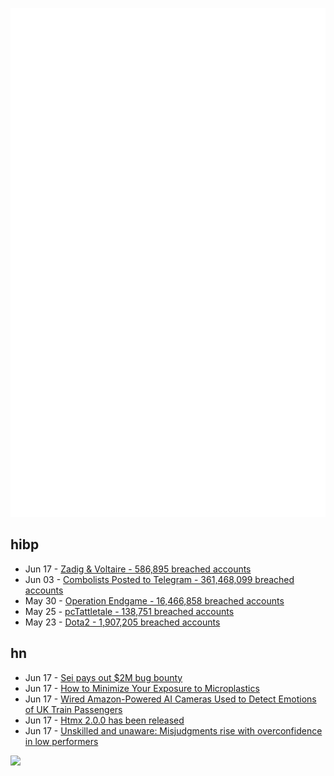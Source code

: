 ![Metrics](https://raw.githubusercontent.com/phixion/phixion/master/metrics.svg)

## hibp

<!--
for https://github.com/phixion/phixion/blob/main/.github/workflows/feeds.yml
-->
<!--START_SECTION:haveibeenpwnd-->
- Jun 17 - [Zadig & Voltaire - 586,895 breached accounts](https://haveibeenpwned.com/PwnedWebsites#ZadigVoltaire)
- Jun 03 - [Combolists Posted to Telegram - 361,468,099 breached accounts](https://haveibeenpwned.com/PwnedWebsites#TelegramCombolists)
- May 30 - [Operation Endgame - 16,466,858 breached accounts](https://haveibeenpwned.com/PwnedWebsites#OperationEndgame)
- May 25 - [pcTattletale - 138,751 breached accounts](https://haveibeenpwned.com/PwnedWebsites#pcTattletale)
- May 23 - [Dota2 - 1,907,205 breached accounts](https://haveibeenpwned.com/PwnedWebsites#Dota2)
<!--END_SECTION:haveibeenpwnd-->

## hn

<!--
for https://github.com/phixion/phixion/blob/main/.github/workflows/feeds.yml
-->
<!--START_SECTION:hn-->
- Jun 17 - [Sei pays out $2M bug bounty](https://usmannkhan.com/bug%20reports/2024/06/17/sei-bug-report.html)
- Jun 17 - [How to Minimize Your Exposure to Microplastics](https://www.nytimes.com/2024/06/07/well/microplastics-health.html)
- Jun 17 - [Wired Amazon-Powered AI Cameras Used to Detect Emotions of UK Train Passengers](https://www.wired.com/story/amazon-ai-cameras-emotions-uk-train-passengers/)
- Jun 17 - [Htmx 2.0.0 has been released](https://htmx.org/posts/2024-06-17-htmx-2-0-0-is-released/)
- Jun 17 - [Unskilled and unaware: Misjudgments rise with overconfidence in low performers](https://www.frontiersin.org/journals/psychology/articles/10.3389/fpsyg.2024.1252520/full)
<!--END_SECTION:hn-->

<!--
for https://yhype.me
-->
![](https://hit.yhype.me/github/profile?user_id=13013670)
